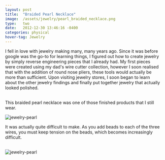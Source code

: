 ```yaml
---
layout: post
title:  "Braided Pearl Necklace"
image:	/assets/jewelry/pearl_braided_necklace.png
type:	two
date:   2012-12-30 13:46:16 -0400
categories: physical
hover-tag: Jewelry
---
```

I fell in love with jewelry making many, many years ago.
Since it was before google was the go-to for learning things, I figured out how to create jewelry by simply reverse engineering pieces that I already had. My first pieces were created using my dad's wire cutter collection, however I soon realised that with the addition of round nose pliers, these tools would actually be more than sufficient. Upon visiting jewelry stores, I soon began to learn about the other jewelry findings and finally put together jewelry that actually looked polished. 
<br><br>

This braided pearl necklace was one of those finished products that I still wear. 

![jewelry-pearl](/assets/jewelry/pearl_braided_necklace.png)

It was actually quite difficult to make. As you add beads to each of the three wires, you must keep tension on the beads, which becomes increasingly difficult. 
<br><br>

![jewelry-pearl](/assets/jewelry/pearl_braided_necklace_open.png)
